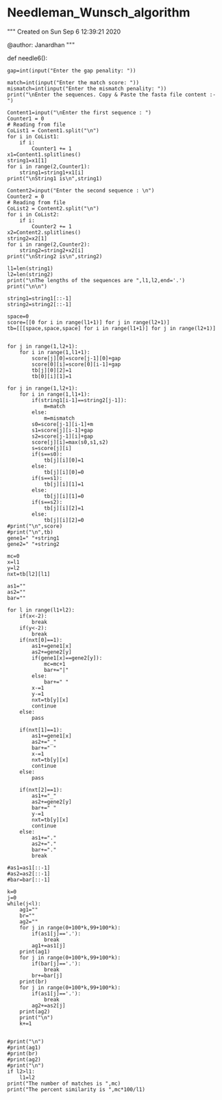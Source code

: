 # Needleman_Wunsch_algorithm

"""
Created on Sun Sep  6 12:39:21 2020

@author: Janardhan
"""








def needle6():

    gap=int(input("Enter the gap penality: "))
    
    match=int(input("Enter the match score: "))
    mismatch=int(input("Enter the mismatch penality: "))
    print("\nEnter the sequences. Copy & Paste the fasta file content :- ")
    
    Content1=input("\nEnter the first sequence : ")
    Counter1 = 0
    # Reading from file 
    CoList1 = Content1.split("\n") 
    for i in CoList1: 
        if i: 
            Counter1 += 1
    x1=Content1.splitlines()
    string1=x1[1]
    for i in range(2,Counter1):
        string1=string1+x1[i]
    print("\nString1 is\n",string1)
    
    Content2=input("Enter the second sequence : \n")
    Counter2 = 0
    # Reading from file 
    CoList2 = Content2.split("\n") 
    for i in CoList2: 
        if i: 
            Counter2 += 1
    x2=Content2.splitlines()
    string2=x2[1]
    for i in range(2,Counter2):
        string2=string2+x2[i]
    print("\nString2 is\n",string2)
    
    l1=len(string1)
    l2=len(string2)
    print("\nThe lengths of the sequences are ",l1,l2,end='.')
    print("\n\n")
    
    string1=string1[::-1]
    string2=string2[::-1]
    
    space=0
    score=[[0 for i in range(l1+1)] for j in range(l2+1)]
    tb=[[[space,space,space] for i in range(l1+1)] for j in range(l2+1)]
    

    for j in range(1,l2+1):
        for i in range(1,l1+1):
            score[j][0]=score[j-1][0]+gap
            score[0][i]=score[0][i-1]+gap
            tb[j][0][2]=1
            tb[0][i][1]=1
    
    for j in range(1,l2+1):
        for i in range(1,l1+1):
            if(string1[i-1]==string2[j-1]):
                m=match
            else:
                m=mismatch
            s0=score[j-1][i-1]+m
            s1=score[j][i-1]+gap
            s2=score[j-1][i]+gap
            score[j][i]=max(s0,s1,s2)
            s=score[j][i]
            if(s==s0):
                tb[j][i][0]=1
            else:
                tb[j][i][0]=0
            if(s==s1):
                tb[j][i][1]=1
            else:
                tb[j][i][1]=0
            if(s==s2):
                tb[j][i][2]=1
            else:
                tb[j][i][2]=0
    #print("\n",score)
    #print("\n",tb)
    gene1=" "+string1
    gene2=" "+string2
    
    mc=0
    x=l1
    y=l2
    nxt=tb[l2][l1]
    
    as1=""
    as2=""
    bar=""

    for l in range(l1+l2):
        if(x<-2):
            break
        if(y<-2):
            break
        if(nxt[0]==1):
            as1+=gene1[x]
            as2+=gene2[y]
            if(gene1[x]==gene2[y]):
                mc=mc+1
                bar+="|"
            else:
                bar+=" " 
            x-=1
            y-=1
            nxt=tb[y][x]
            continue
        else:
            pass
        
        if(nxt[1]==1):
            as1+=gene1[x]
            as2+="_"
            bar+=" "
            x-=1
            nxt=tb[y][x]
            continue
        else:
            pass
      
        if(nxt[2]==1):
            as1+="_"
            as2+=gene2[y]
            bar+=" "
            y-=1
            nxt=tb[y][x]
            continue
        else:
            as1+="."
            as2+="."
            bar+="."
            break
        
    #as1=as1[::-1]
    #as2=as2[::-1]
    #bar=bar[::-1]
    
    k=0
    j=0
    while(j<l):
        ag1=""
        br=""
        ag2=""
        for j in range(0+100*k,99+100*k):
            if(as1[j]=='.'):
                break
            ag1+=as1[j]
        print(ag1)
        for j in range(0+100*k,99+100*k):
            if(bar[j]=='.'):
                break
            br+=bar[j]
        print(br)
        for j in range(0+100*k,99+100*k):
            if(as1[j]=='.'):
                break
            ag2+=as2[j]
        print(ag2)
        print("\n")
        k+=1
        
    
    #print("\n")
    #print(ag1)
    #print(br)
    #print(ag2)
    #print("\n")
    if l2>l1:
        l1=l2
    print("The number of matches is ",mc)
    print("The percent similarity is ",mc*100/l1)
